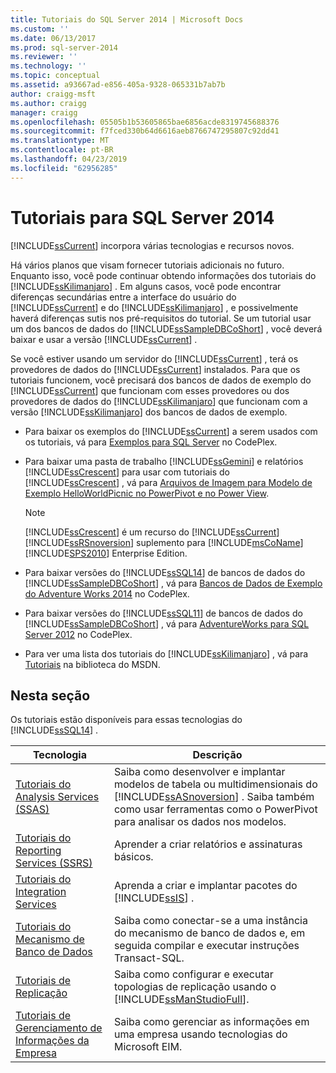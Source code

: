 ```yaml
---
title: Tutoriais do SQL Server 2014 | Microsoft Docs
ms.custom: ''
ms.date: 06/13/2017
ms.prod: sql-server-2014
ms.reviewer: ''
ms.technology: ''
ms.topic: conceptual
ms.assetid: a93667ad-e856-405a-9328-065331b7ab7b
author: craigg-msft
ms.author: craigg
manager: craigg
ms.openlocfilehash: 05505b1b53605865bae6856acde8319745688376
ms.sourcegitcommit: f7fced330b64d6616aeb8766747295807c92dd41
ms.translationtype: MT
ms.contentlocale: pt-BR
ms.lasthandoff: 04/23/2019
ms.locfileid: "62956285"
---
```

# <a name="tutorials-for-sql-server-2014"></a>Tutoriais para SQL Server 2014
  [!INCLUDE[ssCurrent](../includes/sscurrent-md.md)] incorpora várias tecnologias e recursos novos.  
  
 Há vários planos que visam fornecer tutoriais adicionais no futuro. Enquanto isso, você pode continuar obtendo informações dos tutoriais do [!INCLUDE[ssKilimanjaro](../includes/sskilimanjaro-md.md)] . Em alguns casos, você pode encontrar diferenças secundárias entre a interface do usuário do [!INCLUDE[ssCurrent](../includes/sscurrent-md.md)] e do [!INCLUDE[ssKilimanjaro](../includes/sskilimanjaro-md.md)] , e possivelmente haverá diferenças sutis nos pré-requisitos do tutorial. Se um tutorial usar um dos bancos de dados do [!INCLUDE[ssSampleDBCoShort](../includes/sssampledbcoshort-md.md)] , você deverá baixar e usar a versão [!INCLUDE[ssCurrent](../includes/sscurrent-md.md)] .  
  
 Se você estiver usando um servidor do [!INCLUDE[ssCurrent](../includes/sscurrent-md.md)] , terá os provedores de dados do [!INCLUDE[ssCurrent](../includes/sscurrent-md.md)] instalados. Para que os tutoriais funcionem, você precisará dos bancos de dados de exemplo do [!INCLUDE[ssCurrent](../includes/sscurrent-md.md)] que funcionam com esses provedores ou dos provedores de dados do [!INCLUDE[ssKilimanjaro](../includes/sskilimanjaro-md.md)] que funcionam com a versão [!INCLUDE[ssKilimanjaro](../includes/sskilimanjaro-md.md)] dos bancos de dados de exemplo.  
  
-   Para baixar os exemplos do [!INCLUDE[ssCurrent](../includes/sscurrent-md.md)] a serem usados com os tutoriais, vá para [Exemplos para SQL Server](https://social.technet.microsoft.com/wiki/contents/articles/3735.sql-server-samples-readme.aspx#About_Crescent_Sample_Images) no CodePlex.  
  
-   Para baixar uma pasta de trabalho [!INCLUDE[ssGemini](../includes/ssgemini-md.md)] e relatórios [!INCLUDE[ssCrescent](../includes/sscrescent-md.md)] para usar com tutoriais do [!INCLUDE[ssCrescent](../includes/sscrescent-md.md)] , vá para [Arquivos de Imagem para Modelo de Exemplo HelloWorldPicnic no PowerPivot e no Power View](https://www.microsoft.com/download/details.aspx?id=26719).  
  
    > [!NOTE]  
    >  [!INCLUDE[ssCrescent](../includes/sscrescent-md.md)] é um recurso do [!INCLUDE[ssCurrent](../includes/sscurrent-md.md)] [!INCLUDE[ssRSnoversion](../includes/ssrsnoversion-md.md)] suplemento para [!INCLUDE[msCoName](../includes/msconame-md.md)] [!INCLUDE[SPS2010](../includes/sps2010-md.md)] Enterprise Edition.  
  
-   Para baixar versões do [!INCLUDE[ssSQL14](../includes/sssql14-md.md)] de bancos de dados do [!INCLUDE[ssSampleDBCoShort](../includes/sssampledbcoshort-md.md)] , vá para [Bancos de Dados de Exemplo do Adventure Works 2014](http://msftdbprodsamples.codeplex.com/releases/view/125550) no CodePlex.  
  
-   Para baixar versões do [!INCLUDE[ssSQL11](../includes/sssql11-md.md)] de bancos de dados do [!INCLUDE[ssSampleDBCoShort](../includes/sssampledbcoshort-md.md)] , vá para [AdventureWorks para SQL Server 2012](http://msftdbprodsamples.codeplex.com/releases/view/55330) no CodePlex.  
  
-   Para ver uma lista dos tutoriais do [!INCLUDE[ssKilimanjaro](../includes/sskilimanjaro-md.md)] , vá para [Tutoriais](https://msdn.microsoft.com/library/ms167593.aspx) na biblioteca do MSDN.  
  
## <a name="in-this-section"></a>Nesta seção  
 Os tutoriais estão disponíveis para essas tecnologias do [!INCLUDE[ssSQL14](../includes/sssql14-md.md)] .  
  
|Tecnologia|Descrição|  
|----------------|-----------------|  
|[Tutoriais do Analysis Services &#40;SSAS&#41;](../analysis-services/analysis-services-tutorials-ssas.md)|Saiba como desenvolver e implantar modelos de tabela ou multidimensionais do [!INCLUDE[ssASnoversion](../includes/ssasnoversion-md.md)] . Saiba também como usar ferramentas como o PowerPivot para analisar os dados nos modelos.|  
|[Tutoriais do Reporting Services &#40;SSRS&#41;](../reporting-services/reporting-services-tutorials-ssrs.md)|Aprender a criar relatórios e assinaturas básicos.|  
|[Tutoriais do Integration Services](../integration-services/integration-services-tutorials.md)|Aprenda a criar e implantar pacotes do [!INCLUDE[ssIS](../includes/ssis-md.md)] .|  
|[Tutoriais do Mecanismo de Banco de Dados](../relational-databases/database-engine-tutorials.md)|Saiba como conectar-se a uma instância do mecanismo de banco de dados e, em seguida compilar e executar instruções Transact-SQL.|  
|[Tutoriais de Replicação](../relational-databases/replication/replication-tutorials.md)|Saiba como configurar e executar topologias de replicação usando o [!INCLUDE[ssManStudioFull](../includes/ssmanstudiofull-md.md)].|  
|[Tutoriais de Gerenciamento de Informações da Empresa](../../2014/tutorials/enterprise-information-management-tutorials.md)|Saiba como gerenciar as informações em uma empresa usando tecnologias do Microsoft EIM.|  
  
  
